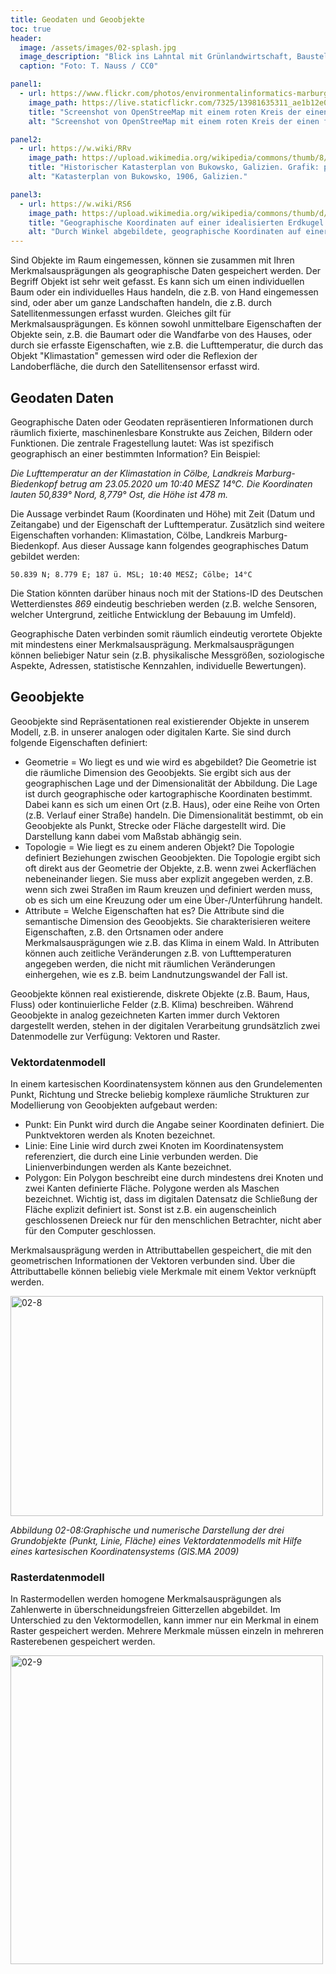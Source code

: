 ```yaml
---
title: Geodaten und Geoobjekte
toc: true
header:
  image: /assets/images/02-splash.jpg
  image_description: "Blick ins Lahntal mit Grünlandwirtschaft, Baustelle für Stromtrassen und Regenbogen."
  caption: "Foto: T. Nauss / CC0"

panel1:  
  - url: https://www.flickr.com/photos/environmentalinformatics-marburg/13981635311
    image_path: https://live.staticflickr.com/7325/13981635311_ae1b12e0cf_b.jpg
    title: "Screenshot von OpenStreeMap mit einem roten Kreis der einen fiktiven Pannenort auf einer Autobahn identifziert."
    alt: "Screenshot von OpenStreeMap mit einem roten Kreis der einen fiktiven Pannenort auf einer Autobahn identifziert."

panel2:  
  - url: https://w.wiki/RRv
    image_path: https://upload.wikimedia.org/wikipedia/commons/thumb/8/84/Bukowsko_-_mapa_katastralna_%281906%29.jpg/1280px-Bukowsko_-_mapa_katastralna_%281906%29.jpg
    title: "Historischer Katasterplan von Bukowsko, Galizien. Grafik: przeslal Marek Silarski / Public domain via wikimedia.org"
    alt: "Katasterplan von Bukowsko, 1906, Galizien."

panel3:  
  - url: https://w.wiki/RS6
    image_path: https://upload.wikimedia.org/wikipedia/commons/thumb/d/d9/Geographic_coordinates_sphere.svg/487px-Geographic_coordinates_sphere.svg.png
    title: "Geographische Koordinaten auf einer idealisierten Erdkugel. Grafik: E^(nix) / CC BY-SA via wikimedia.org"
    alt: "Durch Winkel abgebildete, geographische Koordinaten auf einer Kugel."
---
```


Sind Objekte im Raum eingemessen, können sie zusammen mit Ihren Merkmalsausprägungen als geographische Daten gespeichert werden. Der Begriff Objekt ist sehr weit gefasst. Es kann sich um einen individuellen Baum oder ein individuelles Haus handeln, die z.B. von Hand eingemessen sind, oder aber um ganze Landschaften handeln, die z.B. durch Satellitenmessungen erfasst wurden. Gleiches gilt für Merkmalsausprägungen. Es  können sowohl unmittelbare Eigenschaften der Objekte sein, z.B. die Baumart oder die Wandfarbe von des Hauses, oder durch sie erfasste Eigenschaften, wie z.B. die Lufttemperatur, die durch das Objekt "Klimastation" gemessen wird oder die Reflexion der Landoberfläche, die durch den Satellitensensor erfasst wird.

## Geodaten Daten

Geographische Daten oder Geodaten repräsentieren Informationen durch räumlich fixierte, maschinenlesbare Konstrukte aus Zeichen, Bildern oder Funktionen. Die zentrale Fragestellung lautet: Was ist spezifisch geographisch an einer bestimmten Information? Ein Beispiel:

*Die Lufttemperatur an der Klimastation in Cölbe, Landkreis Marburg-Biedenkopf betrug am 23.05.2020 um 10:40 MESZ 14°C. Die Koordinaten lauten 50,839° Nord, 8,779° Ost, die Höhe ist 478 m.*

Die Aussage verbindet Raum (Koordinaten und Höhe) mit Zeit (Datum und Zeitangabe) und der Eigenschaft der Lufttemperatur. Zusätzlich sind weitere Eigenschaften vorhanden: Klimastation, Cölbe, Landkreis Marburg-Biedenkopf. Aus dieser Aussage kann folgendes geographisches Datum gebildet werden:

```
50.839 N; 8.779 E; 187 ü. MSL; 10:40 MESZ; Cölbe; 14°C
```

Die Station könnten darüber hinaus noch mit der Stations-ID des Deutschen Wetterdienstes *869* eindeutig beschrieben werden (z.B. welche Sensoren, welcher Untergrund, zeitliche Entwicklung der Bebauung im Umfeld).

Geographische Daten verbinden somit räumlich eindeutig verortete Objekte mit mindestens einer Merkmalsausprägung. Merkmalsausprägungen können beliebiger Natur sein (z.B. physikalische Messgrößen, soziologische Aspekte, Adressen, statistische Kennzahlen, individuelle Bewertungen).

## Geoobjekte

Geoobjekte sind Repräsentationen real existierender Objekte in unserem Modell, z.B. in unserer analogen oder digitalen Karte.
Sie sind durch folgende Eigenschaften definiert:
* Geometrie = Wo liegt es und wie wird es abgebildet? Die Geometrie ist die räumliche Dimension des Geoobjekts. Sie ergibt sich aus der geographischen Lage und der Dimensionalität der Abbildung. Die Lage ist durch geographische oder kartographische Koordinaten bestimmt. Dabei kann es sich um einen Ort (z.B. Haus), oder eine Reihe von Orten (z.B. Verlauf einer Straße) handeln. Die Dimensionalität bestimmt, ob ein Geoobjekte als Punkt, Strecke oder Fläche dargestellt wird. Die Darstellung kann dabei vom Maßstab abhängig sein.
* Topologie = Wie liegt es zu einem anderen Objekt? Die Topologie definiert Beziehungen zwischen Geoobjekten. Die Topologie ergibt sich oft direkt aus der Geometrie der Objekte, z.B. wenn zwei Ackerflächen nebeneinander liegen. Sie muss aber explizit angegeben werden, z.B. wenn sich zwei Straßen im Raum kreuzen und definiert werden muss, ob es sich um eine Kreuzung oder um eine Über-/Unterführung handelt.
* Attribute = Welche Eigenschaften hat es? Die Attribute sind die semantische Dimension des Geoobjekts. Sie charakterisieren weitere Eigenschaften, z.B. den Ortsnamen oder andere Merkmalsausprägungen wie z.B. das Klima in einem Wald. In Attributen können auch zeitliche Veränderungen z.B. von Lufttemperaturen angegeben werden, die nicht mit räumlichen Veränderungen einhergehen, wie es z.B. beim Landnutzungswandel der Fall ist.

Geoobjekte können real existierende, diskrete Objekte (z.B. Baum, Haus, Fluss) oder kontinuierliche Felder (z.B. Klima) beschreiben. Während Geoobjekte in analog gezeichneten Karten immer durch Vektoren dargestellt werden, stehen in der digitalen Verarbeitung grundsätzlich zwei Datenmodelle zur Verfügung: Vektoren und Raster.

### Vektordatenmodell

In einem kartesischen Koordinatensystem können aus den Grundelementen Punkt, Richtung und Strecke beliebig komplexe räumliche Strukturen zur Modellierung von Geoobjekten aufgebaut werden:
* Punkt: Ein Punkt wird durch die Angabe seiner Koordinaten definiert. Die Punktvektoren werden als Knoten bezeichnet.
* Linie: Eine Linie wird durch zwei Knoten im Koordinatensystem referenziert, die durch eine Linie verbunden werden. Die Linienverbindungen werden als Kante bezeichnet.
* Polygon: Ein Polygon beschreibt eine durch mindestens drei Knoten und zwei Kanten definierte Fläche. Polygone werden als Maschen bezeichnet. Wichtig ist, dass im digitalen Datensatz die Schließung der Fläche explizit definiert ist. Sonst ist z.B. ein augenscheinlich geschlossenen Dreieck nur für den menschlichen Betrachter, nicht aber für den Computer geschlossen.

Merkmalsausprägung werden in Attributtabellen gespeichert, die mit den geometrischen Informationen der Vektoren verbunden sind. Über die Attributtabelle können beliebig viele Merkmale mit einem Vektor verknüpft werden.

<html><a href="https://www.flickr.com/photos/environmentalinformatics-marburg/13973697615" title="02-8 by Environmental Informatics Marburg, on Flickr"><img src="https://farm6.staticflickr.com/5224/13973697615_88db5c67e1.jpg" width="500" height="352" alt="02-8"></a></html>

*Abbildung 02-08:Graphische und numerische Darstellung der drei Grundobjekte (Punkt, Linie, Fläche) eines Vektordatenmodells mit Hilfe eines kartesischen Koordinatensystems (GIS.MA 2009)*

### Rasterdatenmodell

In Rastermodellen werden homogene Merkmalsausprägungen als Zahlenwerte in überschneidungsfreien Gitterzellen abgebildet. Im Unterschied zu den Vektormodellen, kann immer nur ein Merkmal in einem Raster gespeichert werden. Mehrere Merkmale müssen einzeln in mehreren Rasterebenen gespeichert werden.

<html><a href="https://www.flickr.com/photos/environmentalinformatics-marburg/13993690753" title="02-9 by Environmental Informatics Marburg, on Flickr"><img src="https://farm8.staticflickr.com/7369/13993690753_173e09e3fb.jpg" width="500" height="494" alt="02-9"></a></html>
